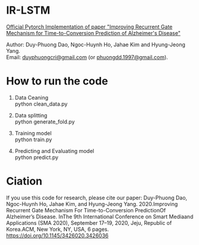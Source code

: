 # IR-LSTM
[Official Pytorch Implementation of paper "Improving Recurrent Gate Mechanism for Time-to-Conversion Prediction of Alzheimer's Disease"]( https://www.researchgate.net/publication/344349242_Improving_Recurrent_Gate_Mechanism_For_Time-to-Conversion_Prediction_Of_Alzheimer's_Disease)

Author: Duy-Phuong Dao, Ngoc-Huynh Ho, Jahae Kim and Hyung-Jeong Yang.                                                                   
Email: duyphuongcri@gmail.com (or phuongdd.1997@gmail.com).

# How to run the code
1. Data Ceaning                                                              
  python clean_data.py
  
2. Data splitting                                
  python generate_fold.py
  
3. Training model  
  python train.py
  
4. Predicting and Evaluating model   
  python predict.py

# Ciation
If you use this code for research, please cite our paper:
Duy-Phuong Dao, Ngoc-Huynh Ho, Jahae Kim, and Hyung-Jeong Yang. 2020.Improving Recurrent Gate Mechanism For Time-to-Conversion PredictionOf Alzheimer’s Disease. InThe 9th International Conference on Smart Mediaand Applications (SMA 2020), September 17–19, 2020, Jeju, Republic of Korea.ACM, New York, NY, USA, 6 pages. https://doi.org/10.1145/3426020.3426036
